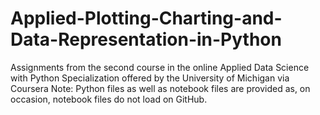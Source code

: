 # Applied-Plotting-Charting-and-Data-Representation-in-Python
Assignments from the second course in the online Applied Data Science with Python Specialization offered by the University of Michigan via Coursera
Note: Python files as well as notebook files are provided as, on occasion, notebook files do not load on GitHub.
